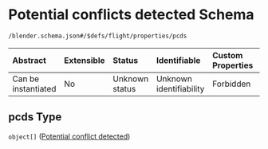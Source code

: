 # Potential conflicts detected Schema

```txt
/blender.schema.json#/$defs/flight/properties/pcds
```



| Abstract            | Extensible | Status         | Identifiable            | Custom Properties | Additional Properties | Access Restrictions | Defined In                                                                              |
| :------------------ | :--------- | :------------- | :---------------------- | :---------------- | :-------------------- | :------------------ | :-------------------------------------------------------------------------------------- |
| Can be instantiated | No         | Unknown status | Unknown identifiability | Forbidden         | Allowed               | none                | [blender.schema.json\*](../../out/streaming/blender.schema.json "open original schema") |

## pcds Type

`object[]` ([Potential conflict detected](blender-defs-potential-conflict-detected.md))
